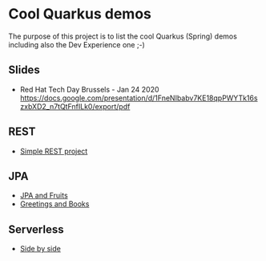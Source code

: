 # Cool Quarkus demos

The purpose of this project is to list the cool Quarkus (Spring) demos including also
the Dev Experience one ;-)

## Slides

- Red Hat Tech Day Brussels - Jan 24 2020 https://docs.google.com/presentation/d/1FneNIbabv7KE18qpPWYTk16szxbXD2_n7tQtFnfILk0/export/pdf

## REST

- [Simple REST project](REST-spring.md)

## JPA 

- [JPA and Fruits](https://github.com/snowdrop/spring-quarkus-fruits)
- [Greetings and Books](https://github.com/snowdrop/spring-quarkus-demo1)

## Serverless 

- [Side by side](https://github.com/snowdrop/demo-sidebyside)


